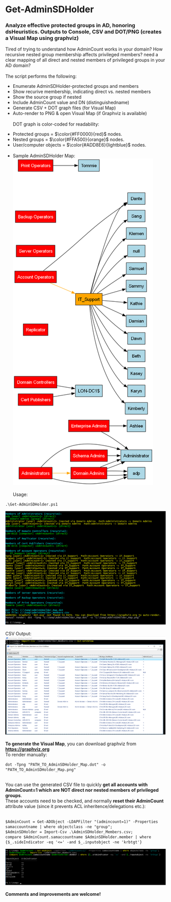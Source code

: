 # Get-AdminSDHolder
###  Analyze effective protected groups in AD, honoring dsHeuristics. Outputs to Console, CSV and DOT/PNG (creates a Visual Map using graphviz)
Tired of trying to understand how AdminCount works in your domain? How recursive nested group membership affects privileged members? need a clear mapping of all direct and nested members of privileged groups in your AD domain?<br><br>
The script performs the following:<br>
- Enumerate AdminSDHolder-protected groups and members<br>
- Show recurive membership, indicating direct vs. nested members<br>
- Show the source group if nested<br>
- Include AdminCount value and DN (distinguishedname)<br>
- Generate CSV + DOT graph files (for Visual Map)<br>
- Auto-render to PNG & open Visual Map (if Graphviz is available)<br><br>
DOT graph is color-coded for readability:<br>
* Protected groups = $\color{#FF0000}{red}$ nodes. <br>
* Nested groups = $\color{#FFA500}{orange}$ nodes. <br>
* User/computer objects = $\color{#ADD8E6}{lightblue}$ nodes.<br><br>
* Sample AdminSDHolder Map:<br>
![Sample results](/screenshots/AdminSDHolder_Map.png) <br><br>
Usage:
```
.\Get-AdminSDHolder.ps1
```
![Sample results](/screenshots/getadminsdholder2.png) <br><br>
CSV Output:<br>
![Sample results](/screenshots/getadminsdholder1.png)<br><br>
<b>To generate the Visual Map</b>, you can download graphviz from
<a title="https://graphviz.org" href="https://graphviz.org" target="_blank"><strong>https://graphviz.org</strong></a><br>
To render manually:<br>
```
dot -Tpng "PATH_TO_AdminSDHolder_Map.dot" -o "PATH_TO_AdminSDHolder_Map.png"
```
<br>
You can use the generated CSV file to quickly <b>get all accounts with AdminCount=1 which are NOT direct nor nested members of privileged groups</b>.<br>
These accounts need to be checked, and normally <b>reset their AdminCount</b> attribute value (since it prevents ACL inheritence/delegations etc.):<br><br>

```
$AdminCount = Get-ADObject -LDAPFilter "(admincount=1)" -Properties samaccountname | where objectclass -ne "group";
$AdminSDHolder = Import-Csv .\AdminSDHolder_Members.csv;
compare $AdminCount.samaccountname $AdminSDHolder.member | where {$_.sideIndicator -eq '<=' -and $_.inputobject -ne 'krbtgt'}
```
![Sample results](/screenshots/getadminsdholder3.png)<br><br>
<b>Comments and improvements are welcome!</b>
